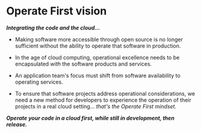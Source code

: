 <!-- #region -->
# Operate First vision

***Integrating the code and the cloud...***

- Making software more accessible through open source is no longer sufficient without the ability to operate that software in production.

- In the age of cloud computing, operational excellence needs to be encapsulated *with* the software products and services.

- An application team's focus must shift from software availability to operating services.

- To ensure that software projects address operational considerations, we need a new method for developers to experience the operation of their projects in a real cloud setting... *that's the Operate First mindset.*

***Operate your code in a cloud first, while still in development, then release.***

<br/>

<!-- #endregion -->
